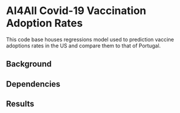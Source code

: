 # AI4All Covid-19 Vaccination Adoption Rates
This code base houses regressions model used to prediction vaccine adoptions rates in the US and compare them to that of Portugal.

## Background


## Dependencies


## Results
